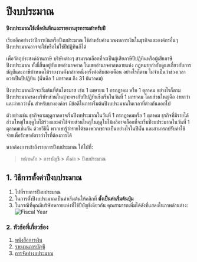 <!-- add-breadcrumbs -->
# ปีงบประมาณ

**ปีงบประมาณใช้เพื่อบันทึกและรายงานธุรกรรมสำหรับปี**

เรียกอีกอย่างว่าปีการเงินหรือปีงบประมาณ ใช้สำหรับคำนวณงบการเงินในธุรกิจและองค์กรอื่นๆ ปีงบประมาณอาจจะใช่หรือไม่ใช่ปีปฏิทินก็ได้

เพื่อวัตถุประสงค์ด้านภาษี บริษัทต่างๆ สามารถเลือกที่จะเป็นผู้เสียภาษีปีปฏิทินหรือผู้เสียภาษีปีงบประมาณ ทั้งนี้ขึ้นอยู่กับเขตอำนาจศาล ในเขตอำนาจศาลหลายแห่ง กฎหมายกำกับดูแลเกี่ยวกับการบัญชีและภาษีกำหนดให้รายงานดังกล่าวหนึ่งครั้งต่อสิบสองเดือน อย่างไรก็ตาม ไม่จำเป็นว่าช่วงเวลาควรเป็นปีปฏิทิน (นั่นคือ 1 มกราคม ถึง 31 ธันวาคม)

ปีงบประมาณมักจะเริ่มต้นที่ต้นไตรมาส เช่น 1 เมษายน 1 กรกฎาคม หรือ 1 ตุลาคม อย่างไรก็ตาม ปีงบประมาณของบริษัทส่วนใหญ่จะตรงกับปีปฏิทินซึ่งเริ่มในวันที่ 1 มกราคม โดยส่วนใหญ่คือ ง่ายกว่าและง่ายกว่านั้น สำหรับบางองค์กร มีข้อดีในการเริ่มต้นปีงบประมาณในเวลาที่ต่างกันออกไป

ตัวอย่างเช่น ธุรกิจตามฤดูกาลอาจเริ่มปีงบประมาณในวันที่ 1 กรกฎาคมหรือ 1 ตุลาคม ธุรกิจที่มีรายได้ส่วนใหญ่ในฤดูใบไม้ร่วงและค่าใช้จ่ายส่วนใหญ่ในฤดูใบไม้ผลิอาจเลือกที่จะเริ่มปีงบประมาณในวันที่ 1 ตุลาคมเช่นกัน ด้วยวิธีนี้ พวกเขารู้ว่ารายได้ของพวกเขาจะเป็นอย่างไรในปีนั้น และสามารถปรับค่าใช้จ่ายเพื่อรักษาอัตรากำไรที่ต้องการได้

หากต้องการเข้าถึงรายการปีงบประมาณ ให้ไปที่:

> หน้าหลัก > การบัญชี > ตั้งค่า > ปีงบประมาณ

## 1. วิธีการตั้งค่าปีงบประมาณ
1. ไปที่รายการปีงบประมาณ
1. ในการตั้งปีงบประมาณเป็นค่าเริ่มต้นให้คลิกที่ **ตั้งเป็นค่าเริ่มต้นปุ่ม**
1. ในกรณีที่คุณมีบริษัทหลายแห่งที่ใช้ปีบัญชีเดียวกัน คุณสามารถเพิ่มได้ดังที่แสดงในภาพด้านล่าง:
    <img class="screenshot" alt="Fiscal Year" src="{{docs_base_url}}/assets/img/accounts/fiscal-year.png">

### 2. หัวข้อที่เกี่ยวข้อง
1. [หนังสือการเงิน](/docs/user/manual/en/accounts/finance-book)
1. [รายงานการบัญชี](/docs/user/manual/en/accounts/accounting-reports)
1. [การจัดทำงบประมาณ](/docs/user/manual/en/accounts/budgeting)
